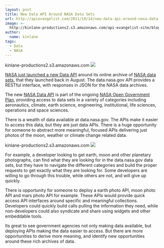 ```yaml
---
layout: post
title: New Data API Around NASA Data Sets
url: http://apievangelist.com/2011/10/14/new-data-api-around-nasa-data-sets/
image: >-
  http://kinlane-productions2.s3.amazonaws.com/api-evangelist-site/blog/open-nasa.png
author:
  name: kinlane
tags:
  - Data
  - NASA
---
```

kinlane-productions2.s3.amazonaws.com [![](http://kinlane-productions.s3.amazonaws.com/api-evangelist/nasa/open-nasa.png)](http://open.nasa.gov/blog/2011/10/12/announcing-the-data-nasa-gov-api/ "NASA just launched a new Data API")

[NASA just launched a new Data API](http://open.nasa.gov/blog/2011/10/12/announcing-the-data-nasa-gov-api/ "NASA just launched a new Data API") around its online archive of [NASA data sets](http://data.nasa.gov/ "NASA data sets"), that they launched back in August. The data.nasa.gov API provides a RESTful interface, with responses in JSON for the NASA data archives.

The new [NASA Data API](http://data.nasa.gov/api-info/ "NASA Data API") is part of the ongoing [NASA Open Government Plan](http://www.nasa.gov/open/plan/index.html "NASA Government Data Plan"), providing access to data sets in a variety of categories including aeronautics, climate, earth science, engineering, institutional, life sciences, operations and space sciences.

There is a wealth of data available at data.nasa.gov. The APIs make it easier to access this data, but they are just data APIs. There is a huge opportunity for someone to abstract more meaningful, focused APIs delivering just photos of the moon, weather or climate change related data.

kinlane-productions2.s3.amazonaws.com [![](http://kinlane-productions.s3.amazonaws.com/api-evangelist/nasa/nasa-data-gov-old-computer.png)](http://open.nasa.gov/blog/2011/10/12/announcing-the-data-nasa-gov-api/ "NASA just launched a new Data API")

For example, a developer looking to get earth, moon and other planetary photographs, can find what they are looking for in the data.nasa.gov data sets, but they have to navigate the different categories and build the proper requests to get exactly what they are looking for. Some developers are willing to go through this trouble, while others are not, and will give up quickly.

There is opportunity for someone to deploy a earth photo API, moon photo API and mars photo API for example. These APIs would provide quick access API interfaces around specific and meaningful collections. Developers could quickly build calls pulling the information they need, while non-developers could also syndicate and share using widgets and other embeddable tools.

Its great to see government agencies not only making data available, but deploying APIs making the data easier to access. But there are more opportunities to derive more meaning, and identify new opportunities around these rich archives of data.